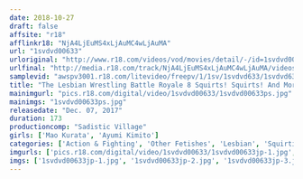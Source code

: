 ```yaml
---
date: 2018-10-27
draft: false
affsite: "r18"
afflinkr18: "NjA4LjEuMS4xLjAuMC4wLjAuMA"
url: "1svdvd00633"
urloriginal: "http://www.r18.com/videos/vod/movies/detail/-/id=1svdvd00633"
urlfinal: "http://media.r18.com/track/NjA4LjEuMS4xLjAuMC4wLjAuMA/videos/vod/movies/detail/-/id=1svdvd00633"
samplevid: "awspv3001.r18.com/litevideo/freepv/1/1sv/1svdvd633/1svdvd633_dmb_w.mp4"
title: "The Lesbian Wrestling Battle Royale 8 Squirts! Squirts! And More Squirts! Watch These Lesbian Bitches Put Pro Wrestling Moves On And Score A Cumtastic Knockout!"
mainimgurl: "pics.r18.com/digital/video/1svdvd00633/1svdvd00633ps.jpg"
mainimgs: "1svdvd00633ps.jpg"
releasedate: "Dec. 07, 2017"
duration: 173
productioncomp: "Sadistic Village"
girls: ['Mao Kurata', 'Ayumi Kimito']
categories: ['Action & Fighting', 'Other Fetishes', 'Lesbian', 'Squirting', 'Big Vibrator', 'Hi-Def']
imgurls: ['pics.r18.com/digital/video/1svdvd00633/1svdvd00633jp-1.jpg', 'pics.r18.com/digital/video/1svdvd00633/1svdvd00633jp-2.jpg', 'pics.r18.com/digital/video/1svdvd00633/1svdvd00633jp-3.jpg', 'pics.r18.com/digital/video/1svdvd00633/1svdvd00633jp-4.jpg', 'pics.r18.com/digital/video/1svdvd00633/1svdvd00633jp-5.jpg', 'pics.r18.com/digital/video/1svdvd00633/1svdvd00633jp-6.jpg', 'pics.r18.com/digital/video/1svdvd00633/1svdvd00633jp-7.jpg', 'pics.r18.com/digital/video/1svdvd00633/1svdvd00633jp-8.jpg', 'pics.r18.com/digital/video/1svdvd00633/1svdvd00633jp-9.jpg', 'pics.r18.com/digital/video/1svdvd00633/1svdvd00633jp-10.jpg', 'pics.r18.com/digital/video/1svdvd00633/1svdvd00633jp-11.jpg', 'pics.r18.com/digital/video/1svdvd00633/1svdvd00633jp-12.jpg', 'pics.r18.com/digital/video/1svdvd00633/1svdvd00633jp-13.jpg', 'pics.r18.com/digital/video/1svdvd00633/1svdvd00633jp-14.jpg', 'pics.r18.com/digital/video/1svdvd00633/1svdvd00633jp-15.jpg', 'pics.r18.com/digital/video/1svdvd00633/1svdvd00633jp-16.jpg', 'pics.r18.com/digital/video/1svdvd00633/1svdvd00633jp-17.jpg', 'pics.r18.com/digital/video/1svdvd00633/1svdvd00633jp-18.jpg', 'pics.r18.com/digital/video/1svdvd00633/1svdvd00633jp-19.jpg', 'pics.r18.com/digital/video/1svdvd00633/1svdvd00633jp-20.jpg']
imgs: ['1svdvd00633jp-1.jpg', '1svdvd00633jp-2.jpg', '1svdvd00633jp-3.jpg', '1svdvd00633jp-4.jpg', '1svdvd00633jp-5.jpg', '1svdvd00633jp-6.jpg', '1svdvd00633jp-7.jpg', '1svdvd00633jp-8.jpg', '1svdvd00633jp-9.jpg', '1svdvd00633jp-10.jpg', '1svdvd00633jp-11.jpg', '1svdvd00633jp-12.jpg', '1svdvd00633jp-13.jpg', '1svdvd00633jp-14.jpg', '1svdvd00633jp-15.jpg', '1svdvd00633jp-16.jpg', '1svdvd00633jp-17.jpg', '1svdvd00633jp-18.jpg', '1svdvd00633jp-19.jpg', '1svdvd00633jp-20.jpg']
---
```

